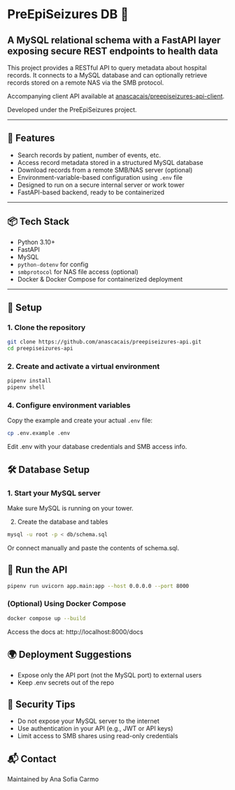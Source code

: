 # PreEpiSeizures DB 🏥

## A MySQL relational schema with a FastAPI layer exposing secure REST endpoints to health data

This project provides a RESTful API to query metadata about hospital records. It connects to a MySQL database and can optionally retrieve records stored on a remote NAS via the SMB protocol.

Accompanying client API available at [anascacais/preepiseizures-api-client](https://github.com/anascacais/preepiseizures-api-client).

Developed under the PreEpiSeizures project.

---

## 🚀 Features

- Search records by patient, number of events, etc.
- Access record metadata stored in a structured MySQL database
- Download records from a remote SMB/NAS server (optional)
- Environment-variable-based configuration using `.env` file
- Designed to run on a secure internal server or work tower
- FastAPI-based backend, ready to be containerized

---

## 📦 Tech Stack

- Python 3.10+
- FastAPI
- MySQL
- `python-dotenv` for config
- `smbprotocol` for NAS file access (optional)
- Docker & Docker Compose for containerized deployment

---

## 🔧 Setup

### 1. Clone the repository

```bash
git clone https://github.com/anascacais/preepiseizures-api.git
cd preepiseizures-api
```

### 2. Create and activate a virtual environment

```bash
pipenv install
pipenv shell
```

### 4. Configure environment variables

Copy the example and create your actual `.env` file:

```bash
cp .env.example .env
```

Edit .env with your database credentials and SMB access info.

## 🛠️ Database Setup

### 1. Start your MySQL server

Make sure MySQL is running on your tower.

2. Create the database and tables

```bash
mysql -u root -p < db/schema.sql
```

Or connect manually and paste the contents of schema.sql.

## 🚀 Run the API

```bash
pipenv run uvicorn app.main:app --host 0.0.0.0 --port 8000
```

### (Optional) Using Docker Compose

```bash
docker compose up --build
```

Access the docs at: http://localhost:8000/docs

## 🌍 Deployment Suggestions

- Expose only the API port (not the MySQL port) to external users
- Keep .env secrets out of the repo

## 🔐 Security Tips

- Do not expose your MySQL server to the internet
- Use authentication in your API (e.g., JWT or API keys)
- Limit access to SMB shares using read-only credentials

## 📬 Contact

Maintained by Ana Sofia Carmo

